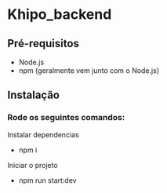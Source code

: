 # Khipo_backend

## Pré-requisitos

- Node.js
- npm (geralmente vem junto com o Node.js)

## Instalação

### Rode os seguintes comandos:

Instalar dependencias

- npm i

Iniciar o projeto

- npm run start:dev
